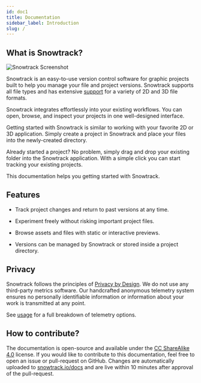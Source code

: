 ```yaml
---
id: doc1
title: Documentation
sidebar_label: Introduction
slug: /
---
```



## What is Snowtrack?

![Snowtrack Screenshot](https://www.snowtrack.io/wp-content/uploads/2021/05/snowtrack-screenshot.png)

Snowtrack is an easy-to-use version control software for graphic projects built to help you manage your file and project versions. Snowtrack supports all file types and has extensive [support](file-support.md) for a variety of 2D and 3D file formats.

Snowtrack integrates effortlessly into your existing workflows. You can open, browse, and inspect your projects in one well-designed interface.

Getting started with Snowtrack is similar to working with your favorite 2D or 3D application. Simply create a project in Snowtrack and place your files into the newly-created directory.

Already started a project? No problem, simply drag and drop your existing folder into the Snowtrack application. With a simple click you can start tracking your existing projects.

This documentation helps you getting started with Snowtrack.

## Features

- Track project changes and return to past versions at any time.

- Experiment freely without risking important project files.

- Browse assets and files with static or interactive previews.

- Versions can be managed by Snowtrack or stored inside a project directory.

## Privacy

Snowtrack follows the principles of [Privacy by Design](https://en.wikipedia.org/wiki/Privacy_by_design). We do not use any third-party metrics software. Our handcrafted anonymous telemetry system ensures no personally identifiable information or information about your work is transmitted at any point.

See [usage](usage.md) for a full breakdown of telemetry options.

## How to contribute?

The documentation is open-source and available under the [CC ShareAlike 4.0](https://creativecommons.org/licenses/by-sa/4.0/) license.
If you would like to contribute to this documentation, feel free to open an issue or pull-request on GitHub. Changes are automatically uploaded to [snowtrack.io/docs](https://www.snowtrack.io/docs) and are live within 10 minutes after approval of the pull-request.
